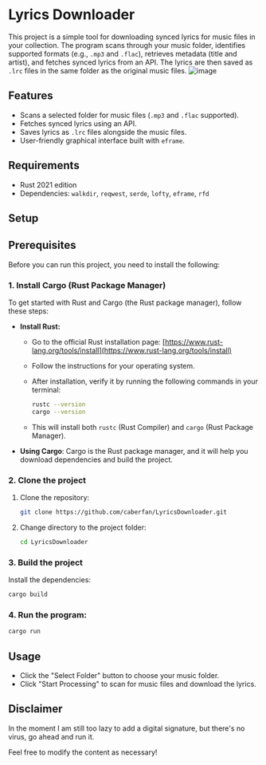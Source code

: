 
# Lyrics Downloader

This project is a simple tool for downloading synced lyrics for music files in your collection. The program scans through your music folder, identifies supported formats (e.g., `.mp3` and `.flac`), retrieves metadata (title and artist), and fetches synced lyrics from an API. The lyrics are then saved as `.lrc` files in the same folder as the original music files.
![image](https://github.com/user-attachments/assets/22ba6b82-189f-4ef2-8aa8-a5391b9fc458)

## Features

- Scans a selected folder for music files (`.mp3` and `.flac` supported).
- Fetches synced lyrics using an API.
- Saves lyrics as `.lrc` files alongside the music files.
- User-friendly graphical interface built with `eframe`.

## Requirements

- Rust 2021 edition
- Dependencies: `walkdir`, `reqwest`, `serde`, `lofty`, `eframe`, `rfd`

## Setup
## Prerequisites

Before you can run this project, you need to install the following:

### 1. **Install Cargo (Rust Package Manager)**

To get started with Rust and Cargo (the Rust package manager), follow these steps:

- **Install Rust:**

  - Go to the official Rust installation page: [https://www.rust-lang.org/tools/install](https://www.rust-lang.org/tools/install)
  - Follow the instructions for your operating system.
  - After installation, verify it by running the following commands in your terminal:

    ```bash
    rustc --version
    cargo --version
    ```

  - This will install both `rustc` (Rust Compiler) and `cargo` (Rust Package Manager).

- **Using Cargo**:
  Cargo is the Rust package manager, and it will help you download dependencies and build the project.
### 2. Clone the project 
1. Clone the repository:
   
   ```bash
   git clone https://github.com/caberfan/LyricsDownloader.git
   ```

2. Change directory to the project folder:

   ```bash
   cd LyricsDownloader
   ```
### 3. Build the project
Install the dependencies:

   ```bash
   cargo build
   ```

### 4. Run the program:

   ```bash
   cargo run
   ```

## Usage

* Click the "Select Folder" button to choose your music folder.
* Click "Start Processing" to scan for music files and download the lyrics.

## Disclaimer

In the moment I am still too lazy to add a digital signature, but there's no virus, go ahead and run it.

Feel free to modify the content as necessary!

